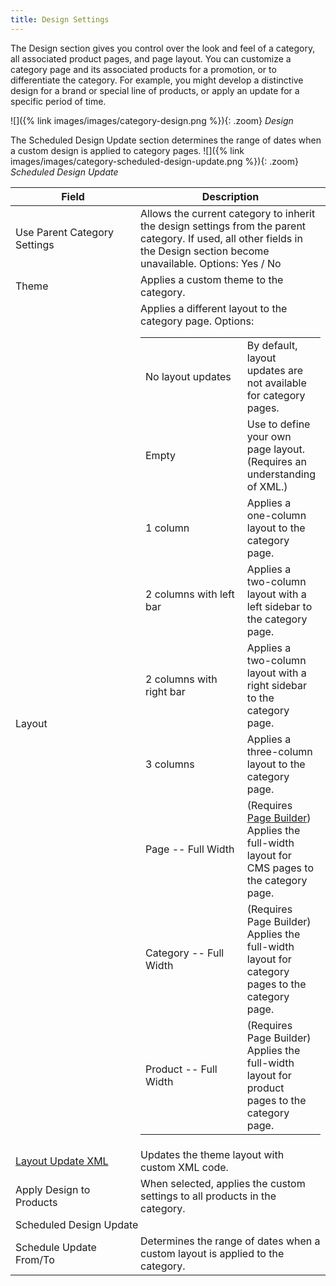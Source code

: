 ```yaml
---
title: Design Settings
---
```


The Design section gives you control over the look and feel of a category, all associated product pages, and page layout. You can customize a category page and its associated products for a promotion, or to differentiate the category. For example, you might develop a distinctive design for a brand or special line of products, or apply an update for a specific period of time.

![]({% link images/images/category-design.png %}){: .zoom}
*Design*

<!--{% if "Default.CE Only" contains site.edition %}-->
The Scheduled Design Update section determines the range of dates when a custom design is applied to category pages.
![]({% link images/images/category-scheduled-design-update.png %}){: .zoom}
*Scheduled Design Update*

<!--{% endif %}-->
<table>
<col WIDTH="200">
<col WIDTH="auto">
      <thead>
         <tr>
            <th>Field</th>
            <th>Description</th>
         </tr>
      </thead>
      <tbody markdown="1">
         <tr>
            <td>Use Parent Category Settings</td>
            <td>Allows the current category to inherit the design settings from the parent category. If used, all other fields in the Design section become unavailable. Options: Yes / No</td>
         </tr>
         <tr>
            <td>Theme</td>
            <td>Applies a custom theme to the category.</td>
         </tr>
         <tr>
            <td>Layout</td>
            <td>Applies a different layout to the category page. Options:
								<table>
                        <col WIDTH="200">
                        <col WIDTH="auto"><tbody markdown="1"><tr><td>No layout updates</td><td>By default, layout updates are not available for category pages.</td></tr><tr><td>Empty</td><td>Use to define your own page layout. (Requires an understanding of XML.)</td></tr><tr><td>1 column</td><td>Applies a one-column layout to the category page.</td></tr><tr><td>2 columns with left bar</td><td>Applies a two-column layout with a left sidebar to the category page.</td></tr><tr><td>2 columns with right bar</td><td>Applies a two-column layout with a right sidebar to the category page.</td></tr><tr><td>3 columns</td><td>Applies a three-column layout to the category page.</td></tr><!--{% if "Default.EE-B2B" contains site.edition %}-->
<tr><td>Page -- Full Width</td><td>(Requires <a href="{% link cms/page-builder.md %}">Page Builder</a>) Applies the full-width layout for CMS pages to the category page.</td></tr>
<tr><td>Category -- Full Width</td><td>(Requires Page Builder) Applies the full-width layout for category pages to the category page.</td></tr>
<tr><td>Product -- Full Width</td><td>(Requires Page Builder) Applies the full-width layout for product pages to the category page.</td></tr><!--{% endif %}-->
</tbody></table></td>
         </tr>
         <tr>
            <td>
               <a href="{% link design/layout-updates.md %}">Layout Update XML</a>
            </td>
            <td>Updates the theme layout with custom XML code. </td>
         </tr>
         <tr>
            <td>Apply Design to Products</td>
            <td>When selected, applies the custom settings to all products in the category.  </td>
         </tr>
         <!--{% if "Default.CE Only" contains site.edition %}-->
         <tr>
            <td colspan="2">Scheduled Design Update</td>
         </tr>
         <tr>
            <td>Schedule Update From/To</td>
            <td>Determines the range of dates when a custom layout is applied to the category.</td>
         </tr>
         <!--{% endif %}-->
      </tbody>
   </table>
